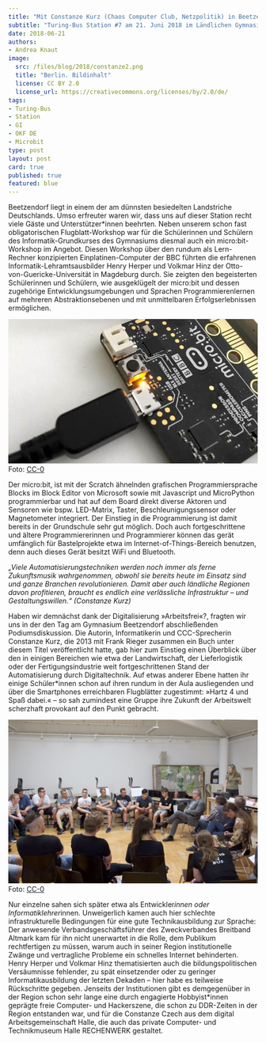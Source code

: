 ```yaml
---
title: "Mit Constanze Kurz (Chaos Computer Club, Netzpolitik) in Beetzendorf"
subtitle: "Turing-Bus Station #7 am 21. Juni 2018 im Ländlichen Gymnasium Beetzendorf (Sachsen-Anhalt) mit 35 Schüler*innen (15-16 Jahre)"
date: 2018-06-21
authors:
- Andrea Knaut
image:
  src: /files/blog/2018/constanze2.png
  title: "Berlin. Bildinhalt"
  license: CC BY 2.0
  license_url: https://creativecommons.org/licenses/by/2.0/de/
tags:
- Turing-Bus
- Station
- GI
- OKF DE
- Microbit
type: post
layout: post
card: true
published: true
featured: blue
---
```

Beetzendorf liegt in einem der am dünnsten besiedelten Landstriche Deutschlands. Umso erfreuter waren wir, dass uns auf dieser Station recht viele Gäste und Unterstützer*innen beehrten. Neben unserem schon fast obligatorischen Flugblatt-Workshop war für die Schülerinnen und Schülern des Informatik-Grundkurses des Gymnasiums diesmal auch ein micro:bit-Workshop im Angebot. Diesen Workshop über den rundum als Lern-Rechner konzipierten Einplatinen-Computer der BBC führten die erfahrenen Informatik-Lehramtsausbilder Henry Herper und Volkmar Hinz der Otto-von-Guericke-Universität in Magdeburg durch. Sie zeigten den begeisterten Schülerinnen und Schülern, wie ausgeklügelt der micro:bit und dessen zugehörige Entwicklungsumgebungen und Sprachen Programmierenlernen auf mehreren Abstraktionsebenen und mit unmittelbaren Erfolgserlebnissen ermöglichen.

![Turing-Bus in Beetzendorf](/files/blog/2018/microbit.jpeg)
Foto: <a href="https://creativecommons.org/choose/zero/?lang=de">CC-0</a>

Der micro:bit, ist mit der Scratch ähnelnden grafischen Programmiersprache Blocks im Block Editor von Microsoft sowie mit Javascript und MicroPython programmierbar und hat auf dem Board direkt diverse Aktoren und Sensoren wie bspw. LED-Matrix, Taster, Beschleunigungssensor oder Magnetometer integriert. Der Einstieg in die Programmierung ist damit bereits in der Grundschule sehr gut möglich. Doch auch fortgeschrittene und ältere Programmiererinnen und Programmierer können das gerät umfänglich für Bastelprojekte etwa im Internet-of-Things-Bereich benutzen, denn auch dieses Gerät besitzt WiFi und Bluetooth.

*„Viele Automatisierungstechniken werden noch immer als ferne Zukunftsmusik wahrgenommen, obwohl sie bereits heute im Einsatz sind und ganze Branchen revolutionieren. Damit aber auch ländliche Regionen davon profitieren, braucht es endlich eine verlässliche Infrastruktur – und Gestaltungswillen.“ (Constanze Kurz)*

Haben wir demnächst dank der Digitalisierung »Arbeitsfrei«?, fragten wir uns in der den Tag am Gymnasium Beetzendorf abschließenden Podiumsdiskussion. Die Autorin, Informatikerin und CCC-Sprecherin Constanze Kurz, die 2013 mit Frank Rieger zusammen ein Buch unter diesem Titel veröffentlicht hatte, gab hier zum Einstieg einen Überblick über den in einigen Bereichen wie etwa der Landwirtschaft, der Lieferlogistik oder der Fertigungsindustrie weit fortgeschrittenen Stand der Automatisierung durch Digitaltechnik. Auf etwas anderer Ebene hatten ihr einige Schüler*innen schon auf ihren rundum in der Aula ausliegenden und über die Smartphones erreichbaren Flugblätter zugestimmt: »Hartz 4 und Spaß dabei.« – so sah zumindest eine Gruppe ihre Zukunft der Arbeitswelt scherzhaft provokant auf den Punkt gebracht.  

![Turing-Bus in Beetzendorf](/files/blog/2018/constanze2.png)
Foto: <a href="https://creativecommons.org/choose/zero/?lang=de">CC-0</a>

Nur einzelne sahen sich später etwa als Entwickler*innen oder Informatiklehrer*innen. Unweigerlich kamen auch hier schlechte infrastrukturelle Bedingungen für eine gute Technikausbildung zur Sprache: Der anwesende Verbandsgeschäftsführer des Zweckverbandes Breitband Altmark kam für ihn nicht unerwartet in die Rolle, dem Publikum rechtfertigen zu müssen, warum auch in seiner Region institutionelle Zwänge und vertragliche Probleme ein schnelles Internet behinderten. Henry Herper und Volkmar Hinz thematisierten auch die bildungspolitischen Versäumnisse fehlender, zu spät einsetzender oder zu geringer Informatikausbildung der letzten Dekaden – hier habe es teilweise Rückschritte gegeben. Jenseits der Institutionen gibt es demgegenüber in der Region schon sehr lange eine durch engagierte Hobbyist*innen geprägte freie Computer- und Hackerszene, die schon zu DDR-Zeiten in der Region entstanden war, und für die Constanze Czech aus dem digital Arbeitsgemeinschaft Halle, die auch das private Computer- und Technikmuseum Halle RECHENWERK gestaltet.
